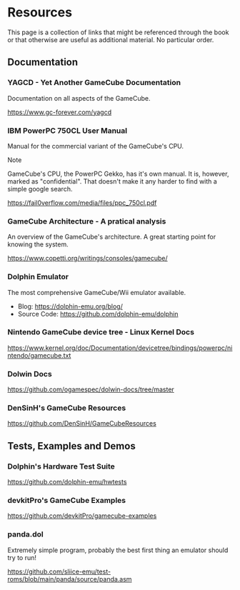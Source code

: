 # Resources

This page is a collection of links that might be referenced through the book or that otherwise are
useful as additional material. No particular order.

## Documentation

### YAGCD - Yet Another GameCube Documentation

Documentation on all aspects of the GameCube.

<https://www.gc-forever.com/yagcd>

### IBM PowerPC 750CL User Manual

Manual for the commercial variant of the GameCube's CPU.

> [!NOTE]
> GameCube's CPU, the PowerPC Gekko, has it's own manual. It is, however, marked as "confidential".
> That doesn't make it any harder to find with a simple google search.

<https://fail0verflow.com/media/files/ppc_750cl.pdf>

### GameCube Architecture - A pratical analysis

An overview of the GameCube's architecture. A great starting point for knowing the system.

<https://www.copetti.org/writings/consoles/gamecube/>

### Dolphin Emulator

The most comprehensive GameCube/Wii emulator available.

- Blog: <https://dolphin-emu.org/blog/>
- Source Code: <https://github.com/dolphin-emu/dolphin>

### Nintendo GameCube device tree - Linux Kernel Docs

<https://www.kernel.org/doc/Documentation/devicetree/bindings/powerpc/nintendo/gamecube.txt>

### Dolwin Docs

<https://github.com/ogamespec/dolwin-docs/tree/master>

### DenSinH's GameCube Resources

<https://github.com/DenSinH/GameCubeResources>

## Tests, Examples and Demos

### Dolphin's Hardware Test Suite

<https://github.com/dolphin-emu/hwtests>

### devkitPro's GameCube Examples

<https://github.com/devkitPro/gamecube-examples>

### panda.dol

Extremely simple program, probably the best first thing an emulator should try to run!

<https://github.com/sliice-emu/test-roms/blob/main/panda/source/panda.asm>
